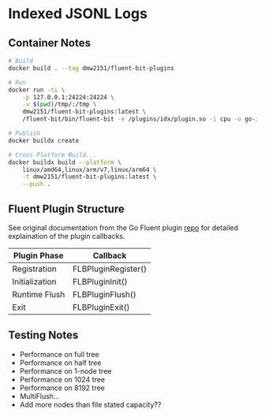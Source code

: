 # Indexed JSONL Logs

## Container Notes

```bash
# Build
docker build . --tag dmw2151/fluent-bit-plugins

# Run
docker run -ti \
    -p 127.0.0.1:24224:24224 \
    -v $(pwd)/tmp/:/tmp \
    dmw2151/fluent-bit-plugins:latest \
    /fluent-bit/bin/fluent-bit -e /plugins/idx/plugin.so -i cpu -o go-indexed-file
```

```bash
# Publish
docker buildx create

# Cross Platform Build...
docker buildx build --platform \
    linux/amd64,linux/arm/v7,linux/arm64 \
    -t dmw2151/fluent-bit-plugins:latest \
    --push .
```

## Fluent Plugin Structure

See original documentation from the Go Fluent plugin [repo](https://github.com/fluent/fluent-bit-go) for detailed explaination of the plugin callbacks.

| Plugin Phase        | Callback                   |
|---------------------|----------------------------|
| Registration        | FLBPluginRegister()        |
| Initialization      | FLBPluginInit()            |
| Runtime Flush       | FLBPluginFlush()           |
| Exit                | FLBPluginExit()            |

## Testing Notes

- Performance on full tree
- Performance on half tree
- Performance on 1-node tree
- Performance on 1024 tree
- Performance on 8192 tree
- MultiFlush...
- Add more nodes than file stated capacity??